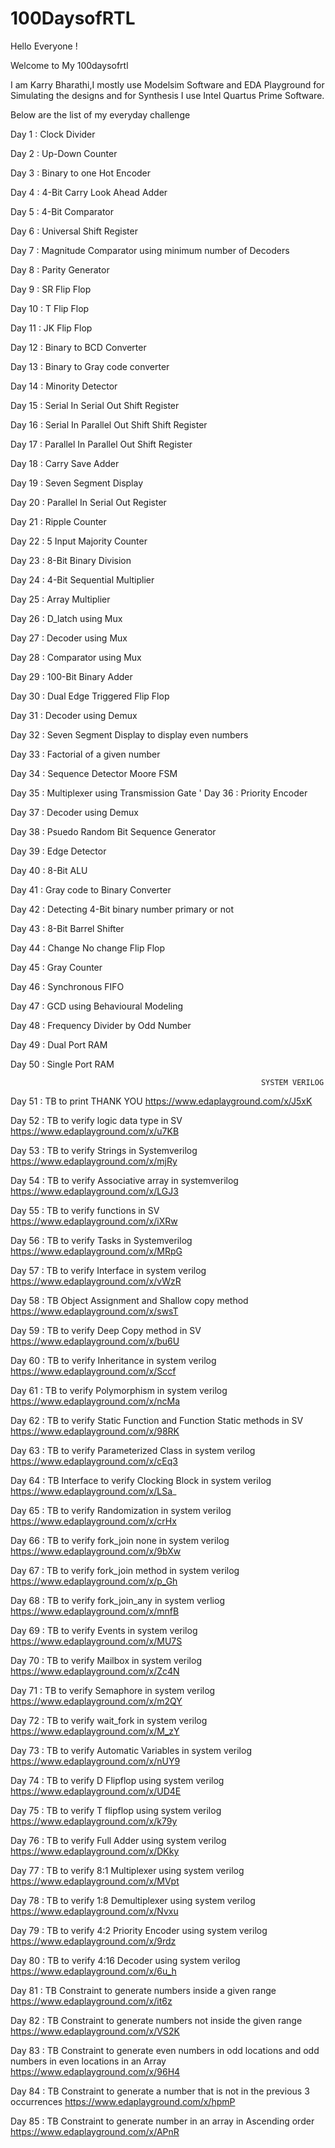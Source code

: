 # 100DaysofRTL
Hello Everyone !

Welcome to My 100daysofrtl

I am Karry Bharathi,I mostly use Modelsim Software and EDA Playground for Simulating the designs and for Synthesis I use Intel Quartus Prime Software.

Below are the list of my everyday challenge

Day 1 : Clock Divider

Day 2 : Up-Down Counter

Day 3 : Binary to one Hot Encoder

Day 4 : 4-Bit Carry Look Ahead Adder

Day 5 : 4-Bit Comparator

Day 6 : Universal Shift Register

Day 7 : Magnitude Comparator using minimum number of Decoders

Day 8 : Parity Generator

Day 9 : SR Flip Flop

Day 10 : T Flip Flop

Day 11 : JK Flip Flop

Day 12 : Binary to BCD Converter

Day 13 : Binary to Gray code converter

Day 14 : Minority Detector

Day 15 : Serial In Serial Out Shift Register

Day 16 : Serial In Parallel Out Shift Shift Register

Day 17 : Parallel In Parallel Out Shift Register

Day 18 : Carry Save Adder

Day 19 : Seven Segment Display

Day 20 : Parallel In Serial Out Register

Day 21 : Ripple Counter

Day 22 : 5 Input Majority Counter

Day 23 : 8-Bit Binary Division

Day 24 : 4-Bit Sequential Multiplier

Day 25 : Array Multiplier

Day 26 : D_latch using Mux

Day 27 : Decoder using Mux

Day 28 : Comparator using Mux

Day 29 : 100-Bit Binary Adder

Day 30 : Dual Edge Triggered Flip Flop

Day 31 : Decoder using Demux

Day 32 : Seven Segment Display to display even numbers

Day 33 : Factorial of a given number

Day 34 : Sequence Detector Moore FSM

Day 35 : Multiplexer using Transmission Gate 
'
Day 36 : Priority Encoder

Day 37 : Decoder using Demux

Day 38 : Psuedo Random Bit Sequence Generator 

Day 39 : Edge Detector

Day 40 : 8-Bit ALU

Day 41 : Gray code to Binary Converter

Day 42 : Detecting 4-Bit binary number primary or not

Day 43 : 8-Bit Barrel Shifter

Day 44 : Change No change Flip Flop

Day 45 : Gray Counter

Day 46 : Synchronous FIFO

Day 47 : GCD using Behavioural Modeling

Day 48 : Frequency Divider by Odd Number

Day 49 : Dual Port RAM

Day 50 : Single Port RAM

 
                                                            SYSTEM VERILOG 

Day 51 : TB to print THANK YOU https://www.edaplayground.com/x/J5xK

Day 52 : TB to verify logic data type in SV https://www.edaplayground.com/x/u7KB

Day 53 : TB to verify Strings in Systemverilog https://www.edaplayground.com/x/mjRy

Day 54 : TB to verify Associative array in systemverilog https://www.edaplayground.com/x/LGJ3

Day 55 : TB to verify functions in SV https://www.edaplayground.com/x/iXRw

Day 56 : TB to verify Tasks in Systemverilog https://www.edaplayground.com/x/MRpG

Day 57 : TB to verify Interface in system verilog https://www.edaplayground.com/x/vWzR

Day 58 : TB Object Assignment and Shallow copy method https://www.edaplayground.com/x/swsT

Day 59 : TB to verify Deep Copy method in SV https://www.edaplayground.com/x/bu6U

Day 60 : TB to verify Inheritance in system verilog https://www.edaplayground.com/x/Sccf

Day 61 : TB to verify Polymorphism in system verilog https://www.edaplayground.com/x/ncMa

Day 62 : TB to verify Static Function and Function Static methods in SV https://www.edaplayground.com/x/98RK

Day 63 : TB to verify Parameterized Class in system verilog https://www.edaplayground.com/x/cEq3

Day 64 : TB Interface to verify Clocking Block in system verilog https://www.edaplayground.com/x/LSa_

Day 65 : TB to verify Randomization in system verilog https://www.edaplayground.com/x/crHx

Day 66 : TB to verify fork_join none in system verilog https://www.edaplayground.com/x/9bXw

Day 67 : TB to verify fork_join method in system verilog https://www.edaplayground.com/x/p_Gh

Day 68 : TB to verify fork_join_any in system verliog https://www.edaplayground.com/x/mnfB

Day 69 : TB to verify Events in system verilog https://www.edaplayground.com/x/MU7S

Day 70 : TB to verify Mailbox in system verilog https://www.edaplayground.com/x/Zc4N

Day 71 : TB to verify Semaphore in system verilog https://www.edaplayground.com/x/m2QY

Day 72 : TB to verify wait_fork in system verilog https://www.edaplayground.com/x/M_zY

Day 73 : TB to verify Automatic Variables in system verilog https://www.edaplayground.com/x/nUY9

Day 74 : TB to verify D Flipflop using system verilog https://www.edaplayground.com/x/UD4E

Day 75 : TB to verify T flipflop using system verilog https://www.edaplayground.com/x/k79y

Day 76 : TB to verify Full Adder using system verilog https://www.edaplayground.com/x/DKky

Day 77 : TB to verify 8:1 Multiplexer using system verilog https://www.edaplayground.com/x/MVpt

Day 78 : TB to verify 1:8 Demultiplexer using system verilog https://www.edaplayground.com/x/Nvxu

Day 79 : TB to verify 4:2 Priority Encoder using system verilog https://www.edaplayground.com/x/9rdz

Day 80 : TB to verify 4:16 Decoder using system verilog https://www.edaplayground.com/x/6u_h

Day 81 : TB Constraint to generate numbers inside a given range https://www.edaplayground.com/x/it6z

Day 82 : TB Constraint to generate numbers not inside the given range https://www.edaplayground.com/x/VS2K

Day 83 : TB Constraint to generate even numbers in odd locations and odd numbers in even locations in an Array https://www.edaplayground.com/x/96H4

Day 84 : TB Constraint to generate a number that is not in the previous 3 occurrences https://www.edaplayground.com/x/hpmP

Day 85 : TB Constraint to generate number in an array in Ascending order https://www.edaplayground.com/x/APnR






                                                               







